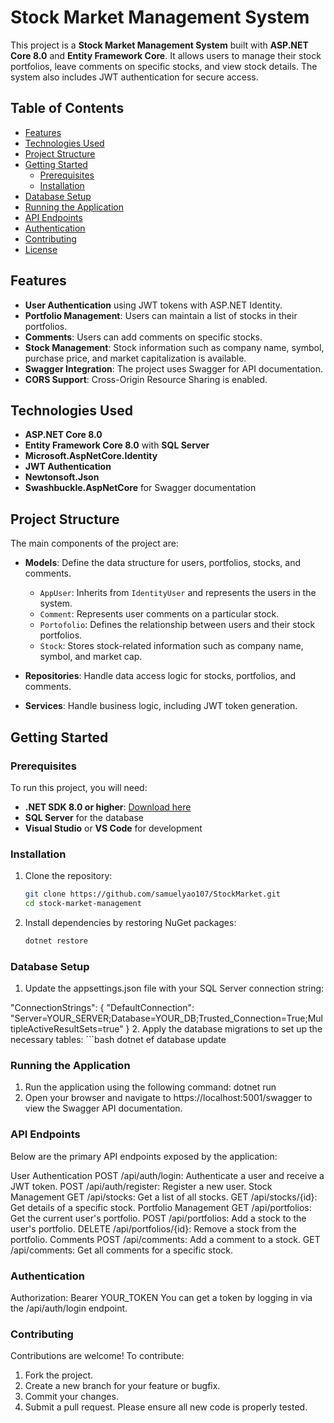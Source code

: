 # Stock Market Management System

This project is a **Stock Market Management System** built with **ASP.NET Core 8.0** and **Entity Framework Core**. It allows users to manage their stock portfolios, leave comments on specific stocks, and view stock details. The system also includes JWT authentication for secure access.

## Table of Contents

- [Features](#features)
- [Technologies Used](#technologies-used)
- [Project Structure](#project-structure)
- [Getting Started](#getting-started)
  - [Prerequisites](#prerequisites)
  - [Installation](#installation)
- [Database Setup](#database-setup)
- [Running the Application](#running-the-application)
- [API Endpoints](#api-endpoints)
- [Authentication](#authentication)
- [Contributing](#contributing)
- [License](#license)

## Features

- **User Authentication** using JWT tokens with ASP.NET Identity.
- **Portfolio Management**: Users can maintain a list of stocks in their portfolios.
- **Comments**: Users can add comments on specific stocks.
- **Stock Management**: Stock information such as company name, symbol, purchase price, and market capitalization is available.
- **Swagger Integration**: The project uses Swagger for API documentation.
- **CORS Support**: Cross-Origin Resource Sharing is enabled.

## Technologies Used

- **ASP.NET Core 8.0**
- **Entity Framework Core 8.0** with **SQL Server**
- **Microsoft.AspNetCore.Identity**
- **JWT Authentication**
- **Newtonsoft.Json**
- **Swashbuckle.AspNetCore** for Swagger documentation

## Project Structure

The main components of the project are:

- **Models**: Define the data structure for users, portfolios, stocks, and comments.
  - `AppUser`: Inherits from `IdentityUser` and represents the users in the system.
  - `Comment`: Represents user comments on a particular stock.
  - `Portofolio`: Defines the relationship between users and their stock portfolios.
  - `Stock`: Stores stock-related information such as company name, symbol, and market cap.
  
- **Repositories**: Handle data access logic for stocks, portfolios, and comments.
- **Services**: Handle business logic, including JWT token generation.

## Getting Started

### Prerequisites

To run this project, you will need:

- **.NET SDK 8.0 or higher**: [Download here](https://dotnet.microsoft.com/download)
- **SQL Server** for the database
- **Visual Studio** or **VS Code** for development

### Installation

1. Clone the repository:

   ```bash
   git clone https://github.com/samuelyao107/StockMarket.git
   cd stock-market-management
2. Install dependencies by restoring NuGet packages:
    ```bash
   dotnet restore
### Database Setup
1. Update the appsettings.json file with your SQL Server connection string:

"ConnectionStrings": {
  "DefaultConnection": "Server=YOUR_SERVER;Database=YOUR_DB;Trusted_Connection=True;MultipleActiveResultSets=true"
}
2. Apply the database migrations to set up the necessary tables:
    ```bash
dotnet ef database update
### Running the Application

1. Run the application using the following command:
   dotnet run
2. Open your browser and navigate to https://localhost:5001/swagger to view the Swagger API documentation.

### API Endpoints

Below are the primary API endpoints exposed by the application:

User Authentication
POST /api/auth/login: Authenticate a user and receive a JWT token.
POST /api/auth/register: Register a new user.
Stock Management
GET /api/stocks: Get a list of all stocks.
GET /api/stocks/{id}: Get details of a specific stock.
Portfolio Management
GET /api/portfolios: Get the current user's portfolio.
POST /api/portfolios: Add a stock to the user's portfolio.
DELETE /api/portfolios/{id}: Remove a stock from the portfolio.
Comments
POST /api/comments: Add a comment to a stock.
GET /api/comments: Get all comments for a specific stock.

### Authentication
Authorization: Bearer YOUR_TOKEN
You can get a token by logging in via the /api/auth/login endpoint.

### Contributing
Contributions are welcome! To contribute:

1. Fork the project.
2. Create a new branch for your feature or bugfix.
3. Commit your changes.
4. Submit a pull request.
Please ensure all new code is properly tested.


